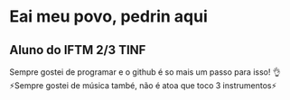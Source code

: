 # Eai meu povo, pedrin aqui
## Aluno do IFTM 2/3 TINF
Sempre gostei de programar e o github é so mais um passo para isso! 👌
⚡Sempre gostei de música també, não é atoa que toco 3 instrumentos⚡

<!--
**ppedrinm/ppedrinm** is a ✨ _special_ ✨ repository because its `README.md` (this file) appears on your GitHub profile.

Here are some ideas to get you started:

- 🔭 I’m currently working on ...
- 🌱 I’m currently learning ...
- 👯 I’m looking to collaborate on ...
- 🤔 I’m looking for help with ...
- 💬 Ask me about ...
- 📫 How to reach me: ...
- 😄 Pronouns: ...
- ⚡ Fun fact: ...
-->
